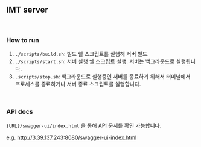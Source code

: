 ## IMT server

<br>

### How to run

1. `./scripts/build.sh`: 빌드 쉘 스크립트를 실행해 서버 빌드.
2. `./scripts/start.sh`: 서버 실행 쉘 스크립트 실행. 서버는 백그라운드로 실행됩니다.
3. `.scripts/stop.sh`: 백그라운드로 실행중인 서버를 종료하기 위해서 터미널에서 프로세스를 종료하거나 서버 종료 스크립트를 실행합니다.

<br>

### API docs

`{URL}/swagger-ui/index.html` 을 통해 API 문서를 확인 가능합니다.

e.g. http://3.39.137.243:8080/swagger-ui-index.html

